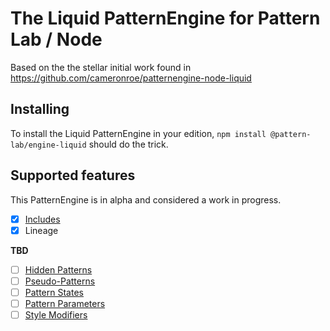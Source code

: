 # The Liquid PatternEngine for Pattern Lab / Node

Based on the the stellar initial work found in https://github.com/cameronroe/patternengine-node-liquid

## Installing

To install the Liquid PatternEngine in your edition, `npm install @pattern-lab/engine-liquid` should do the trick.

## Supported features

This PatternEngine is in alpha and considered a work in progress.

* [x] [Includes](http://patternlab.io/docs/pattern-including.html)
* [x] Lineage

**TBD**

* [ ] [Hidden Patterns](http://patternlab.io/docs/pattern-hiding.html)
* [ ] [Pseudo-Patterns](http://patternlab.io/docs/pattern-pseudo-patterns.html)
* [ ] [Pattern States](http://patternlab.io/docs/pattern-states.html)
* [ ] [Pattern Parameters](http://patternlab.io/docs/pattern-parameters.html)
* [ ] [Style Modifiers](http://patternlab.io/docs/pattern-stylemodifier.html)

